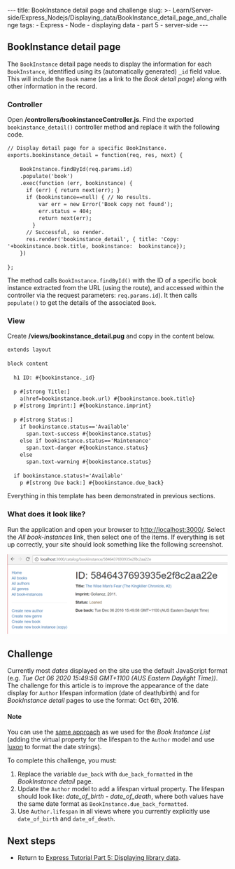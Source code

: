 --- title: BookInstance detail page and challenge slug: &gt;- Learn/Server-side/Express\_Nodejs/Displaying\_data/BookInstance\_detail\_page\_and\_challenge tags: - Express - Node - displaying data - part 5 - server-side ---

BookInstance detail page
------------------------

The `BookInstance` detail page needs to display the information for each `BookInstance`, identified using its (automatically generated) `_id` field value. This will include the `Book` name (as a link to the *Book detail page*) along with other information in the record.

### Controller

Open **/controllers/bookinstanceController.js**. Find the exported `bookinstance_detail()` controller method and replace it with the following code.

    // Display detail page for a specific BookInstance.
    exports.bookinstance_detail = function(req, res, next) {

        BookInstance.findById(req.params.id)
        .populate('book')
        .exec(function (err, bookinstance) {
          if (err) { return next(err); }
          if (bookinstance==null) { // No results.
              var err = new Error('Book copy not found');
              err.status = 404;
              return next(err);
            }
          // Successful, so render.
          res.render('bookinstance_detail', { title: 'Copy: '+bookinstance.book.title, bookinstance:  bookinstance});
        })

    };

The method calls `BookInstance.findById()` with the ID of a specific book instance extracted from the URL (using the route), and accessed within the controller via the request parameters: `req.params.id`). It then calls `populate()` to get the details of the associated `Book`.

### View

Create **/views/bookinstance\_detail.pug** and copy in the content below.

    extends layout

    block content

      h1 ID: #{bookinstance._id}

      p #[strong Title:]
        a(href=bookinstance.book.url) #{bookinstance.book.title}
      p #[strong Imprint:] #{bookinstance.imprint}

      p #[strong Status:]
        if bookinstance.status=='Available'
          span.text-success #{bookinstance.status}
        else if bookinstance.status=='Maintenance'
          span.text-danger #{bookinstance.status}
        else
          span.text-warning #{bookinstance.status}

      if bookinstance.status!='Available'
        p #[strong Due back:] #{bookinstance.due_back}

Everything in this template has been demonstrated in previous sections.

### What does it look like?

Run the application and open your browser to <http://localhost:3000/>. Select the *All book-instances* link, then select one of the items. If everything is set up correctly, your site should look something like the following screenshot.

![BookInstance Detail Page - Express Local Library site](locallibary_express_bookinstance_detail.png)

Challenge
---------

Currently most *dates* displayed on the site use the default JavaScript format (e.g. *Tue Oct 06 2020 15:49:58 GMT+1100 (AUS Eastern Daylight Time))*. The challenge for this article is to improve the appearance of the date display for `Author` lifespan information (date of death/birth) and for *BookInstance detail* pages to use the format: Oct 6th, 2016.

#### Note

You can use the [same approach](#) as we used for the *Book Instance List* (adding the virtual property for the lifespan to the `Author` model and use [luxon](https://www.npmjs.com/package/luxon) to format the date strings).

To complete this challenge, you must:

1.  Replace the variable `due_back` with `due_back_formatted` in the *BookInstance detail* page.
2.  Update the `Author` model to add a lifespan virtual property. The lifespan should look like: *date\_of\_birth - date\_of\_death*, where both values have the same date format as `BookInstance.due_back_formatted`.
3.  Use `Author.lifespan` in all views where you currently explicitly use `date_of_birth` and `date_of_death`.

Next steps
----------

-   Return to [Express Tutorial Part 5: Displaying library data](/en-US/docs/Learn/Server-side/Express_Nodejs/Displaying_data#displaying_library_data_tutorial_subarticles).
